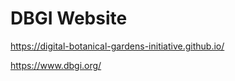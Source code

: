 # DBGI Website

 https://digital-botanical-gardens-initiative.github.io/
 
 
 https://www.dbgi.org/
